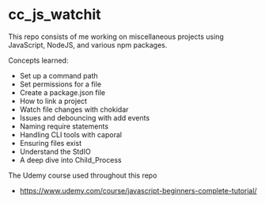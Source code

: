# cc_js_watchit

This repo consists of me working on miscellaneous projects using JavaScript, NodeJS, and various npm packages.

Concepts learned:
- Set up a command path
- Set permissions for a file
- Create a package.json file
- How to link a project
- Watch file changes with chokidar
- Issues and debouncing with add events
- Naming require statements
- Handling CLI tools with caporal
- Ensuring files exist
- Understand the StdIO 
- A deep dive into Child_Process

The Udemy course used throughout this repo
-   https://www.udemy.com/course/javascript-beginners-complete-tutorial/